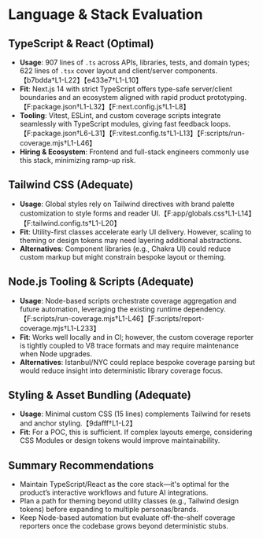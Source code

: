 # Language & Stack Evaluation

## TypeScript & React (Optimal)
- **Usage**: 907 lines of `.ts` across APIs, libraries, tests, and domain types; 622 lines of `.tsx` cover layout and client/server components.【b7bdda†L1-L22】【e433e7†L1-L10】
- **Fit**: Next.js 14 with strict TypeScript offers type-safe server/client boundaries and an ecosystem aligned with rapid product prototyping.【F:package.json†L1-L32】【F:next.config.js†L1-L8】
- **Tooling**: Vitest, ESLint, and custom coverage scripts integrate seamlessly with TypeScript modules, giving fast feedback loops.【F:package.json†L6-L31】【F:vitest.config.ts†L1-L13】【F:scripts/run-coverage.mjs†L1-L46】
- **Hiring & Ecosystem**: Frontend and full-stack engineers commonly use this stack, minimizing ramp-up risk.

## Tailwind CSS (Adequate)
- **Usage**: Global styles rely on Tailwind directives with brand palette customization to style forms and reader UI.【F:app/globals.css†L1-L14】【F:tailwind.config.ts†L1-L20】
- **Fit**: Utility-first classes accelerate early UI delivery. However, scaling to theming or design tokens may need layering additional abstractions.
- **Alternatives**: Component libraries (e.g., Chakra UI) could reduce custom markup but might constrain bespoke layout or theming.

## Node.js Tooling & Scripts (Adequate)
- **Usage**: Node-based scripts orchestrate coverage aggregation and future automation, leveraging the existing runtime dependency.【F:scripts/run-coverage.mjs†L1-L46】【F:scripts/report-coverage.mjs†L1-L233】
- **Fit**: Works well locally and in CI; however, the custom coverage reporter is tightly coupled to V8 trace formats and may require maintenance when Node upgrades.
- **Alternatives**: Istanbul/NYC could replace bespoke coverage parsing but would reduce insight into deterministic library coverage focus.

## Styling & Asset Bundling (Adequate)
- **Usage**: Minimal custom CSS (15 lines) complements Tailwind for resets and anchor styling.【9dafff†L1-L2】
- **Fit**: For a POC, this is sufficient. If complex layouts emerge, considering CSS Modules or design tokens would improve maintainability.

## Summary Recommendations
- Maintain TypeScript/React as the core stack—it's optimal for the product’s interactive workflows and future AI integrations.
- Plan a path for theming beyond utility classes (e.g., Tailwind design tokens) before expanding to multiple personas/brands.
- Keep Node-based automation but evaluate off-the-shelf coverage reporters once the codebase grows beyond deterministic stubs.
